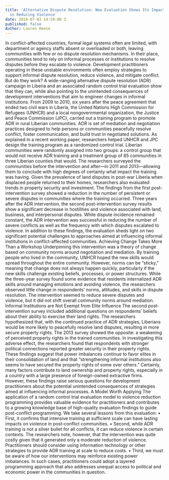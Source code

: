 ```yaml
---
title: 'Alternative Dispute Resolution: New Evaluation Shows Its Impacts and Limitations
  in Reducing Violence'
date: 2018-07-03 14:59:00 Z
published: false
Author: Lauren Reese
---
```


In conflict-affected countries, formal legal systems often are limited, with department or agency staffs absent or overloaded or both, leaving communities with few or no dispute resolution mechanisms. In their place, communities tend to rely on informal processes or institutions to resolve disputes before they escalate to violence. Development practitioners operating in these unstable environments often employ strategies to support informal dispute resolution, reduce violence, and mitigate conflict. But do they work? A wide-ranging alternative dispute resolution (ADR) campaign in Liberia and an associated random control trial evaluation show that they can, while also pointing to the unintended consequences of development interventions that aim to engineer changes in informal institutions. 
From 2009 to 2010, six years after the peace agreement that ended two civil wars in Liberia, the United Nations High Commission for Refugees (UNHCR) and a local nongovernmental organization, the Justice and Peace Commission (JPC), carried out a training program to promote ADR in rural Liberian communities. ADR is set of mediation and negotiation practices designed to help persons or communities peacefully resolve conflict, foster communication, and build trust in negotiated solutions. 
As explained in a recent working paper, researchers helped UNHCR and JPC design the training program as a randomized control trial. Liberian communities were randomly assigned into two groups: a control group that would not receive ADR training and a treatment group of 85 communities in three Liberian counties that would. The researchers surveyed the communities before the intervention and after—in 2011 and 2013—allowing them to conclude with high degrees of certainty what impact the training was having. Given the prevalence of land disputes in post-war Liberia when displaced people returned to their homes, researchers also evaluated trends in property security and investment. 
The findings from the first post-intervention survey showed a reduction in the number of persistent or severe disputes in communities where the training occurred. Three years after the ADR intervention, the second post-intervention survey results show a significant decrease in hostilities and violence associated with land, business, and interpersonal disputes. While dispute incidence remained constant, the ADR intervention was successful in reducing the number of severe conflicts as well as the frequency with which disputes escalated to violence. 
In addition to these findings, the evaluation sheds light on two significant potential challenges to approaches aimed at influencing informal institutions in conflict-affected communities. 
Achieving Change Takes More Than a Workshop
Underpinning this intervention was a theory of change based on community norms around negotiation and mediation. By training people who lived in the community, UNHCR hoped the new skills would spread throughout the entire community. However, norms can be “sticky,” meaning that change does not always happen quickly, particularly if the new skills challenge existing beliefs, processes, or power structures. While the three-year survey found some evidence that residents internalized ADR skills around managing emotions and avoiding violence, the researchers observed little change in respondents’ norms, attitudes, and skills in dispute resolution. The intervention seemed to reduce severe disputes and violence, but it did not shift overall community norms around mediation. 
Informal Institutions are Not Exempt from Elite Influence 
The second post-intervention survey included additional questions on respondents’ beliefs about their ability to exercise their land rights. The researchers hypothesized that, with the continued practice of ADR strategies, Liberians would be more likely to peacefully resolve land disputes, resulting in more secure property rights. The 2013 survey showed the opposite: a weakening of perceived property rights in the trained communities. 
In investigating this adverse effect, the researchers found that respondents with stronger political connections reported greater security in their property rights. These findings suggest that power imbalances continue to favor elites in their consolidation of land and that “strengthening informal institutions also seems to have secured the property rights of some over others.” Certainly, many factors contribute to land ownership and property rights, especially in a country with a large presence of foreign-owned extractive firms. However, these findings raise serious questions for development practitioners about the potential unintended consequences of strategies aimed at influencing informal processes. 
A Model Worth Applying 
The application of a random control trial evaluation model to violence reduction programming provides valuable evidence for practitioners and contributes to a growing knowledge base of high-quality evaluation findings to guide post-conflict programming. We take several lessons from this evaluation: 
•	First, it confirms that intensive training at sufficient scale can have lasting impacts on violence in post-conflict communities. 
•	Second, while ADR training is not a silver bullet for all conflicts, it can reduce violence in certain contexts. The researchers note, however, that the intervention was quite costly given that it generated only a moderate reduction of violence. Practitioners should consider using information technology or other strategies to provide ADR training at scale to reduce costs. 
•	Third, we must be aware of how our interventions may reinforce existing power imbalances. In such cases, practitioners could adopt a layered programming approach that also addresses unequal access to political and economic power in the communities in question. 
